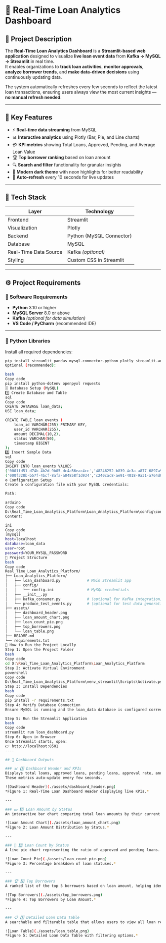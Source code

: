 # 💫 Real-Time Loan Analytics Dashboard

## 📘 Project Description
The **Real-Time Loan Analytics Dashboard** is a **Streamlit-based web application** designed to visualize **live loan event data** from **Kafka → MySQL → Streamlit** in real time.  
It enables organizations to **track loan activities**, **monitor approvals**, **analyze borrower trends**, and **make data-driven decisions** using continuously updating data.

The system automatically refreshes every few seconds to reflect the latest loan transactions, ensuring users always view the most current insights — **no manual refresh needed**.

---

## 🎯 Key Features
- ⚡ **Real-time data streaming** from MySQL  
- 📊 **Interactive analytics** using Plotly (Bar, Pie, and Line charts)  
- 💳 **KPI metrics** showing Total Loans, Approved, Pending, and Average Loan Value  
- 🏆 **Top borrower ranking** based on loan amount  
- 🔍 **Search and filter** functionality for granular insights  
- 🎨 **Modern dark theme** with neon highlights for better readability  
- 🔄 **Auto-refresh** every 10 seconds for live updates  

---

## 🧠 Tech Stack

| Layer | Technology |
|--------|-------------|
| Frontend | Streamlit |
| Visualization | Plotly |
| Backend | Python (MySQL Connector) |
| Database | MySQL |
| Real-Time Data Source | Kafka *(optional)* |
| Styling | Custom CSS in Streamlit |

---

## ⚙️ Project Requirements

### 🧰 Software Requirements
- **Python** 3.10 or higher  
- **MySQL Server** 8.0 or above  
- **Kafka** *(optional for data simulation)*  
- **VS Code / PyCharm** (recommended IDE)

---

### 🧩 Python Libraries

Install all required dependencies:

```bash
pip install streamlit pandas mysql-connector-python plotly streamlit-autorefresh numpy
Optional (recommended):

bash
Copy code
pip install python-dotenv openpyxl requests
🗄️ Database Setup (MySQL)
1️⃣ Create Database and Table
sql
Copy code
CREATE DATABASE loan_data;
USE loan_data;

CREATE TABLE loan_events (
    loan_id VARCHAR(255) PRIMARY KEY,
    user_id VARCHAR(255),
    amount DECIMAL(10,2),
    status VARCHAR(50),
    timestamp BIGINT
);
2️⃣ Insert Sample Data
sql
Copy code
INSERT INTO loan_events VALUES
('0001fd51-d74b-4b2d-9b05-dc4a56eac4cc','48246252-b839-4c3a-a877-6897a91edcb6',8033.79,'approved',1759488782),
('000f328b-b57f-4bcf-8afa-a04858f1d934','c240cac8-ae91-4018-9a31-a764d066dd44',18220.50,'pending',1759488758);
⚙️ Configuration Setup
Create a configuration file with your MySQL credentials:

Path:

arduino
Copy code
D:\Real_Time_Loan_Analytics_Platform\Loan_Analytics_Platform\config\config.ini
Content:

ini
Copy code
[mysql]
host=localhost
database=loan_data
user=root
password=YOUR_MYSQL_PASSWORD
📁 Project Structure
bash
Copy code
Real_Time_Loan_Analytics_Platform/
├── Loan_Analytics_Platform/
│   ├── loan_dashboard.py            # Main Streamlit app
│   ├── config/
│   │   └── config.ini               # MySQL credentials
│   ├── __init__.py
│   ├── kafka_consumer.py            # (optional for Kafka integration)
│   └── produce_test_events.py       # (optional for test data generation)
├── assets/
│   ├── dashboard_header.png
│   ├── loan_amount_chart.png
│   ├── loan_count_pie.png
│   ├── top_borrowers.png
│   └── loan_table.png
├── README.md
└── requirements.txt
🚀 How to Run the Project Locally
Step 1: Open the Project Folder
bash
Copy code
cd D:\Real_Time_Loan_Analytics_Platform\Loan_Analytics_Platform
Step 2: Activate Virtual Environment
powershell
Copy code
D:\Real_Time_Loan_Analytics_Platform\venv_streamlit\Scripts\Activate.ps1
Step 3: Install Dependencies
bash
Copy code
pip install -r requirements.txt
Step 4: Verify Database Connection
Ensure MySQL is running and the loan_data database is configured correctly.

Step 5: Run the Streamlit Application
bash
Copy code
streamlit run loan_dashboard.py
Step 6: Open in Browser
Once Streamlit starts, open:
👉 http://localhost:8501
----

## 🧮 Dashboard Outputs

### 📊 1️⃣ Dashboard Header and KPIs
Displays total loans, approved loans, pending loans, approval rate, and average loan amount.  
These metrics auto-update every few seconds.

![Dashboard Header](./assets/dashboard_header.png)  
*Figure 1: Real-Time Loan Dashboard Header displaying live KPIs.*

---

### 💵 2️⃣ Loan Amount by Status
An interactive bar chart comparing total loan amounts by their current approval status (Approved / Pending).

![Loan Amount Chart](./assets/loan_amount_chart.png)  
*Figure 2: Loan Amount Distribution by Status.*

---

### 🥧 3️⃣ Loan Count by Status
A live pie chart representing the ratio of approved and pending loans.

![Loan Count Pie](./assets/loan_count_pie.png)  
*Figure 3: Percentage breakdown of loan statuses.*

---

### 🏆 4️⃣ Top Borrowers
A ranked list of the top 5 borrowers based on loan amount, helping identify high-value customers.

![Top Borrowers](./assets/top_borrowers.png)  
*Figure 4: Top Borrowers by Loan Amount.*

---

### 📋 5️⃣ Detailed Loan Data Table
A searchable and filterable table that allows users to view all loan records in real time.

![Loan Table](./assets/loan_table.png)  
*Figure 5: Detailed Loan Data Table with filtering options.*

